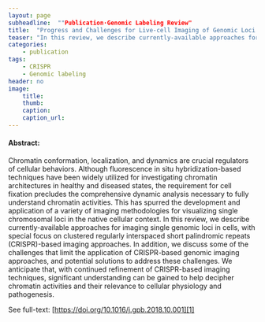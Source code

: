 ```yaml
---
layout: page
subheadline:  ""Publication·Genomic Labeling Review"
title:  "Progress and Challenges for Live-cell Imaging of Genomic Loci Using CRISPR-based Platforms"
teaser: "In this review, we describe currently-available approaches for imaging single genomic loci in cells, with special focus on clustered regularly interspaced short palindromic repeats (CRISPR)-based imaging approaches."
categories:
    - publication
tags:
    - CRISPR
    - Genomic labeling
header: no
image:
    title: 
    thumb: 
    caption: 
    caption_url: 
---
```



#### Abstract:

Chromatin conformation, localization, and dynamics are crucial regulators of cellular behaviors. Although fluorescence in situ hybridization-based techniques have been widely utilized for investigating chromatin architectures in healthy and diseased states, the requirement for cell fixation precludes the comprehensive dynamic analysis necessary to fully understand chromatin activities. This has spurred the development and application of a variety of imaging methodologies for visualizing single chromosomal loci in the native cellular context. In this review, we describe currently-available approaches for imaging single genomic loci in cells, with special focus on clustered regularly interspaced short palindromic repeats (CRISPR)-based imaging approaches. In addition, we discuss some of the challenges that limit the application of CRISPR-based genomic imaging approaches, and potential solutions to address these challenges. We anticipate that, with continued refinement of CRISPR-based imaging techniques, significant understanding can be gained to help decipher chromatin activities and their relevance to cellular physiology and pathogenesis.

See full-text: [https://doi.org/10.1016/j.gpb.2018.10.001][1]

 [1]: https://doi.org/10.1016/j.gpb.2018.10.001